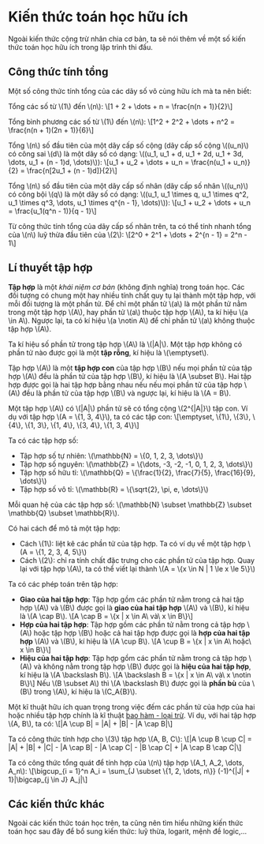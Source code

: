 # Kiến thức toán học hữu ích

Ngoài kiến thức cộng trừ nhân chia cơ bản, ta sẽ nói thêm về một số kiến thức toán học hữu ích trong lập trình thi đấu.

## Công thức tính tổng

Một số công thức tính tổng của các dãy số vô cùng hữu ích mà ta nên biết:

Tổng các số từ \\(1\\) đến \\(n\\): \\[1 + 2 + \dots + n = \frac{n(n + 1)}{2}\\]

Tổng bình phương các số từ \\(1\\) đến \\(n\\): \\[1^2 + 2^2 + \dots + n^2 = \frac{n(n + 1)(2n + 1)}{6}\\]

Tổng \\(n\\) số đầu tiên của một dãy cấp số cộng (dãy cấp số cộng \\((u_n)\\) có công sai \\(d\\) là một dãy số có dạng: \\((u_1, u_1 + d, u_1 + 2d, u_1 + 3d, \dots, u_1 + (n - 1)d, \dots)\\)): \\[u_1 + u_2 + \dots + u_n = \frac{n(u_1 + u_n)}{2} = \frac{n[2u_1 + (n - 1)d]}{2}\\]

Tổng \\(n\\) số đầu tiên của một dãy cấp số nhân (dãy cấp số nhân \\((u_n)\\) có công bội \\(q\\) là một dãy số có dạng: \\((u_1, u_1 \times q, u_1 \times q^2, u_1 \times q^3, \dots, u_1 \times q^{n - 1}, \dots)\\)): \\[u_1 + u_2 + \dots + u_n = \frac{u_1(q^n - 1)}{q - 1}\\]

Từ công thức tính tổng của dãy cấp số nhân trên, ta có thể tính nhanh tổng của \\(n\\) luỹ thừa đầu tiên của \\(2\\): \\[2^0 + 2^1 + \dots + 2^{n - 1} = 2^n - 1\\]

## Lí thuyết tập hợp

**Tập hợp** là một *khái niệm cơ bản* (không định nghĩa) trong toán học. Các đối tượng có chung một hay nhiều tính chất quy tụ lại thành một tập hợp, với mỗi đối tượng là một phần tử. Để chỉ một phần tử \\(a\\) là một phần tử nằm trong một tập hợp \\(A\\), hay phần tử \\(a\\) thuộc tập hợp \\(A\\), ta kí hiệu \\(a \in A\\). Ngược lại, ta có kí hiệu \\(a \notin A\\) để chỉ phần tử \\(a\\) không thuộc tập hợp \\(A\\). 

Ta kí hiệu số phần tử trong tập hợp \\(A\\) là \\(|A|\\). Một tập hợp không có phần tử nào được gọi là một **tập rỗng**, kí hiệu là \\(\emptyset\\).

Tập hợp \\(A\\) là một **tập hợp con** của tập hợp \\(B\\) nếu mọi phần tử của tập hợp \\(A\\) đều là phần tử của tập hợp \\(B\\), kí hiệu là \\(A \subset B\\). Hai tập hợp được gọi là hai tập hợp bằng nhau nếu nếu mọi phần tử của tập hợp \\(A\\) đều là phần tử của tập hợp \\(B\\) và ngược lại, kí hiệu là \\(A = B\\). 

Một tập hợp \\(A\\) có \\(|A|\\) phần tử sẽ có tổng cộng \\(2^{|A|}\\) tập con. Ví dụ với tập hợp \\(A = \\{1, 3, 4\\}\\), ta có các tập con: \\[\emptyset, \\{1\\}, \\{3\\}, \\{4\\}, \\{1, 3\\}, \\{1, 4\\}, \\{3, 4\\}, \\{1, 3, 4\\}\\]

Ta có các tập hợp số:
- Tập hợp số tự nhiên: \\(\mathbb{N} = \\{0, 1, 2, 3, \dots\\}\\)
- Tập hợp số nguyên: \\(\mathbb{Z} = \\{\dots, -3, -2, -1, 0, 1, 2, 3, \dots\\}\\)
- Tập hợp số hữu tỉ: \\(\mathbb{Q} = \\{\frac{1}{2}, \frac{7}{5}, \frac{16}{9}, \dots\\}\\)
- Tập hợp số vô tỉ: \\(\mathbb{R} = \\{\sqrt{2}, \pi, e, \dots\\}\\)

Mỗi quan hệ của các tập hợp số: \\(\mathbb{N} \subset \mathbb{Z} \subset \mathbb{Q} \subset \mathbb{R}\\).

Có hai cách để mô tả một tập hợp:
- Cách \\(1\\): liệt kê các phần tử của tập hợp. Ta có ví dụ về một tập hợp \\(A = \\{1, 2, 3, 4, 5\\}\\)
- Cách \\(2\\): chỉ ra tính chất đặc trưng cho các phần tử của tập hợp. Quay lại với tập hợp \\(A\\), ta có thể viết lại thành \\(A = \\{x \in N | 1 \le x \le 5\\}\\)

Ta có các phép toán trên tập hợp:
- **Giao của hai tập hợp**: Tập hợp gồm các phần tử nằm trong cả hai tập hợp \\(A\\) và \\(B\\) được gọi là **giao của hai tập hợp** \\(A\\) và \\(B\\), kí hiệu là \\(A \cap B\\). \\[A \cap B = \\{x | x \in A\ và\ x \in B\\}\\]
- **Hợp của hai tập hợp**: Tập hợp gồm các phần tử nằm trong cả tập hợp \\(A\\) hoặc tập hợp \\(B\\) hoặc cả hai tập hợp được gọi là **hợp của hai tập hợp** \\(A\\) và \\(B\\), kí hiệu là \\(A \cup B\\). \\[A \cup B = \\{x | x \in A\ hoặc\ x \in B\\}\\]
- **Hiệu của hai tập hợp**: Tập hợp gồm các phần tử nằm trong cả tập hợp \\(A\\) và không nằm trong tập hợp \\(B\\) được gọi là **hiệu của hai tập hợp**, kí hiệu là \\(A \backslash B\\). \\[A \backslash B = \\{x | x \in A\ và\ x \notin B\\}\\]
	Nếu \\(B \subset A\\) thì \\(A \backslash B\\) được gọi là **phần bù** của \\(B\\) trong \\(A\\), kí hiệu là \\(C_A{B}\\).

Một kĩ thuật hữu ích quan trọng trong việc đếm các phần tử của hợp của hai hoặc nhiều tập hợp chính là kĩ thuật [bao hàm - loại trừ](https://vi.wikipedia.org/wiki/Nguy%C3%AAn_l%C3%BD_bao_h%C3%A0m-lo%E1%BA%A1i_tr%E1%BB%AB). Ví dụ, với hai tập hợp \\(A, B\\), ta có: \\[|A \cup B| = |A| + |B| - |A \cap B|\\]

Ta có công thức tính hợp cho \\(3\\) tập hợp \\(A, B, C\\): \\[|A \cup B \cup C| = |A| + |B| + |C| - |A \cap B| - |A \cap C| - |B \cap C| + |A \cap B \cap C|\\]

Ta có công thức tổng quát để tính hợp của \\(n\\) tập hợp \\(A_1, A_2, \dots, A_n\\): \\[\bigcup_{i = 1}^n A_i = \sum_{J \subset \\{1, 2, \dots, n\\}} (-1)^{|J| + 1}|\bigcap_{j \in J} A_j|\\]

## Các kiến thức khác

Ngoài các kiến thức toán học trên, ta cũng nên tìm hiểu những kiến thức toán học sau đây để bổ sung kiến thức: luỹ thừa, logarit, mệnh đề logic,...